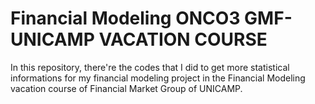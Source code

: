 # Financial Modeling ONCO3 GMF-UNICAMP VACATION COURSE
In this repository, there're the codes that I did to get more statistical informations for my financial modeling project in the Financial Modeling vacation course of Financial Market Group of UNICAMP.
